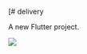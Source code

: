 [# delivery

A new Flutter project.

 ![]([https://github.com/Your_Repository_Name/Your_GIF_Name.gif](https://github.com/Trivalll/delivery/blob/main/lib/images/screen-20240519-100639-Trim.gif))
